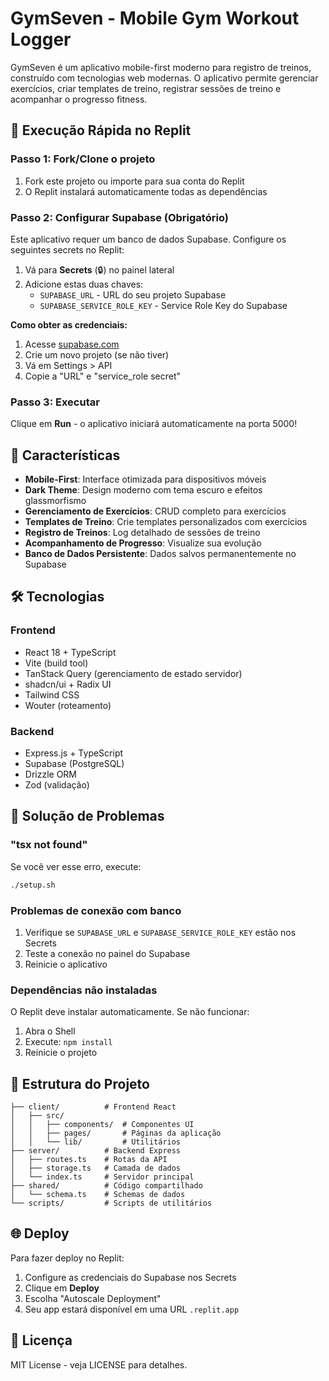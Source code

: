 # GymSeven - Mobile Gym Workout Logger

GymSeven é um aplicativo mobile-first moderno para registro de treinos, construído com tecnologias web modernas. O aplicativo permite gerenciar exercícios, criar templates de treino, registrar sessões de treino e acompanhar o progresso fitness.

## 🚀 Execução Rápida no Replit

### Passo 1: Fork/Clone o projeto
1. Fork este projeto ou importe para sua conta do Replit
2. O Replit instalará automaticamente todas as dependências

### Passo 2: Configurar Supabase (Obrigatório)
Este aplicativo requer um banco de dados Supabase. Configure os seguintes secrets no Replit:

1. Vá para **Secrets** (🔒) no painel lateral
2. Adicione estas duas chaves:
   - `SUPABASE_URL` - URL do seu projeto Supabase
   - `SUPABASE_SERVICE_ROLE_KEY` - Service Role Key do Supabase

**Como obter as credenciais:**
1. Acesse [supabase.com](https://supabase.com)
2. Crie um novo projeto (se não tiver)
3. Vá em Settings > API
4. Copie a "URL" e "service_role secret"

### Passo 3: Executar
Clique em **Run** - o aplicativo iniciará automaticamente na porta 5000!

## 📱 Características

- **Mobile-First**: Interface otimizada para dispositivos móveis
- **Dark Theme**: Design moderno com tema escuro e efeitos glassmorfismo
- **Gerenciamento de Exercícios**: CRUD completo para exercícios
- **Templates de Treino**: Crie templates personalizados com exercícios
- **Registro de Treinos**: Log detalhado de sessões de treino
- **Acompanhamento de Progresso**: Visualize sua evolução
- **Banco de Dados Persistente**: Dados salvos permanentemente no Supabase

## 🛠 Tecnologias

### Frontend
- React 18 + TypeScript
- Vite (build tool)
- TanStack Query (gerenciamento de estado servidor)
- shadcn/ui + Radix UI
- Tailwind CSS
- Wouter (roteamento)

### Backend
- Express.js + TypeScript
- Supabase (PostgreSQL)
- Drizzle ORM
- Zod (validação)

## 🔧 Solução de Problemas

### "tsx not found"
Se você ver esse erro, execute:
```bash
./setup.sh
```

### Problemas de conexão com banco
1. Verifique se `SUPABASE_URL` e `SUPABASE_SERVICE_ROLE_KEY` estão nos Secrets
2. Teste a conexão no painel do Supabase
3. Reinicie o aplicativo

### Dependências não instaladas
O Replit deve instalar automaticamente. Se não funcionar:
1. Abra o Shell
2. Execute: `npm install`
3. Reinicie o projeto

## 📝 Estrutura do Projeto

```
├── client/          # Frontend React
│   ├── src/
│   │   ├── components/  # Componentes UI
│   │   ├── pages/       # Páginas da aplicação
│   │   └── lib/         # Utilitários
├── server/          # Backend Express
│   ├── routes.ts    # Rotas da API
│   ├── storage.ts   # Camada de dados
│   └── index.ts     # Servidor principal
├── shared/          # Código compartilhado
│   └── schema.ts    # Schemas de dados
└── scripts/         # Scripts de utilitários
```

## 🌐 Deploy

Para fazer deploy no Replit:
1. Configure as credenciais do Supabase nos Secrets
2. Clique em **Deploy**
3. Escolha "Autoscale Deployment"
4. Seu app estará disponível em uma URL `.replit.app`

## 📄 Licença

MIT License - veja LICENSE para detalhes.